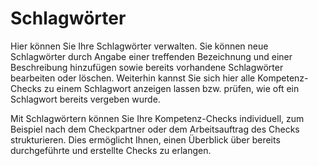 # Schlagwörter

Hier können Sie Ihre Schlagwörter verwalten. Sie können neue
Schlagwörter durch Angabe einer treffenden Bezeichnung und einer Beschreibung
hinzufügen sowie bereits vorhandene Schlagwörter bearbeiten oder
löschen. Weiterhin kannst Sie sich hier alle Kompetenz-Checks zu einem
Schlagwort anzeigen lassen bzw. prüfen, wie oft ein Schlagwort bereits vergeben wurde.

Mit Schlagwörtern können Sie Ihre Kompetenz-Checks individuell, zum
Beispiel nach dem Checkpartner oder dem Arbeitsauftrag des Checks strukturieren.
Dies ermöglicht Ihnen, einen Überblick über bereits durchgeführte und
erstellte Checks zu erlangen.
